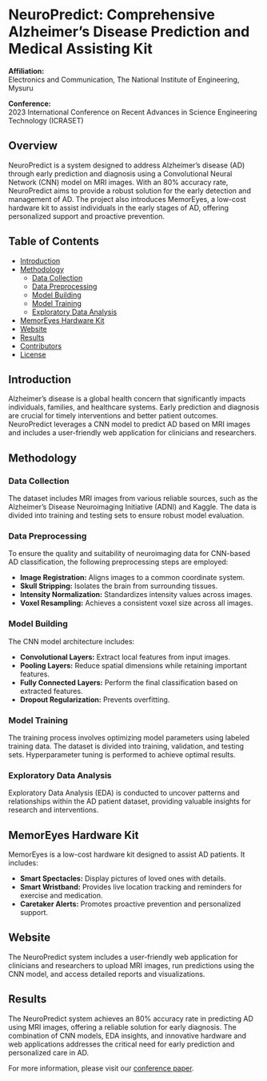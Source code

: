 # NeuroPredict: Comprehensive Alzheimer’s Disease Prediction and Medical Assisting Kit

**Affiliation:**  
Electronics and Communication, The National Institute of Engineering, Mysuru

**Conference:**  
2023 International Conference on Recent Advances in Science Engineering Technology (ICRASET)

## Overview

NeuroPredict is a system designed to address Alzheimer’s disease (AD) through early prediction and diagnosis using a Convolutional Neural Network (CNN) model on MRI images. With an 80% accuracy rate, NeuroPredict aims to provide a robust solution for the early detection and management of AD. The project also introduces MemorEyes, a low-cost hardware kit to assist individuals in the early stages of AD, offering personalized support and proactive prevention.

## Table of Contents

- [Introduction](#introduction)
- [Methodology](#methodology)
  - [Data Collection](#data-collection)
  - [Data Preprocessing](#data-preprocessing)
  - [Model Building](#model-building)
  - [Model Training](#model-training)
  - [Exploratory Data Analysis](#exploratory-data-analysis)
- [MemorEyes Hardware Kit](#memoreyes-hardware-kit)
- [Website](#website)
- [Results](#results)
- [Contributors](#contributors)
- [License](#license)

## Introduction

Alzheimer’s disease is a global health concern that significantly impacts individuals, families, and healthcare systems. Early prediction and diagnosis are crucial for timely interventions and better patient outcomes. NeuroPredict leverages a CNN model to predict AD based on MRI images and includes a user-friendly web application for clinicians and researchers.

## Methodology

### Data Collection

The dataset includes MRI images from various reliable sources, such as the Alzheimer’s Disease Neuroimaging Initiative (ADNI) and Kaggle. The data is divided into training and testing sets to ensure robust model evaluation.

### Data Preprocessing

To ensure the quality and suitability of neuroimaging data for CNN-based AD classification, the following preprocessing steps are employed:
- **Image Registration:** Aligns images to a common coordinate system.
- **Skull Stripping:** Isolates the brain from surrounding tissues.
- **Intensity Normalization:** Standardizes intensity values across images.
- **Voxel Resampling:** Achieves a consistent voxel size across all images.

### Model Building

The CNN model architecture includes:
- **Convolutional Layers:** Extract local features from input images.
- **Pooling Layers:** Reduce spatial dimensions while retaining important features.
- **Fully Connected Layers:** Perform the final classification based on extracted features.
- **Dropout Regularization:** Prevents overfitting.

### Model Training

The training process involves optimizing model parameters using labeled training data. The dataset is divided into training, validation, and testing sets. Hyperparameter tuning is performed to achieve optimal results.

### Exploratory Data Analysis

Exploratory Data Analysis (EDA) is conducted to uncover patterns and relationships within the AD patient dataset, providing valuable insights for research and interventions.

## MemorEyes Hardware Kit

MemorEyes is a low-cost hardware kit designed to assist AD patients. It includes:
- **Smart Spectacles:** Display pictures of loved ones with details.
- **Smart Wristband:** Provides live location tracking and reminders for exercise and medication.
- **Caretaker Alerts:** Promotes proactive prevention and personalized support.

## Website

The NeuroPredict system includes a user-friendly web application for clinicians and researchers to upload MRI images, run predictions using the CNN model, and access detailed reports and visualizations.

## Results

The NeuroPredict system achieves an 80% accuracy rate in predicting AD using MRI images, offering a reliable solution for early diagnosis. The combination of CNN models, EDA insights, and innovative hardware and web applications addresses the critical need for early prediction and personalized care in AD.


For more information, please visit our [conference paper](https://ieeexplore.ieee.org/document/10419914).
